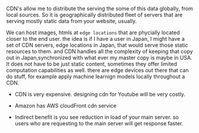 CDN's allow me to distribute the serving the some of this data globally, from local sources. So it is geographically distributed fleet of servers that are serving mostly static data from your website, usually.

We can host images, htmls at `edge locations` that are phycially located closer to the end user. the idea is if I have a user in Japan, I might have a set of CDN servers, edge locations in Japan, that would serve those static resources to them. and CDN handles all the complexity of keeping that copy out in Japan,synchronized with what ever my master copy is maybe in USA. It does not have to be just static content, sometimes they offer limited computation capabilities as well. there are edge devices out there that can do stuff, for example apply machine learnign models locally throughout a CDN.

- CDN is very expensive. designing cdn for Youtube will be very costly.
- Amazon has AWS cloudFront cdn service

- Indirect benefit is you see reduction in load of your main server. so users who are requesting to the main server will get response faster.
